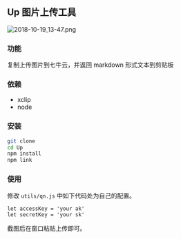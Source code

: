 ## Up 图片上传工具

![2018-10-19_13-47.png](https://i.loli.net/2018/10/19/5bc97016dcdd4.png)

### 功能

复制上传图片到七牛云，并返回 markdown 形式文本到剪贴板

### 依赖

- xclip
- node

### 安装


```bash
git clone 
cd Up
npm install
npm link
```

### 使用

修改 `utils/qn.js` 中如下代码处为自己的配置。

```JavaScirpt
let accessKey = 'your ak'
let secretKey = 'your sk'
```
截图后在窗口粘贴上传即可。






